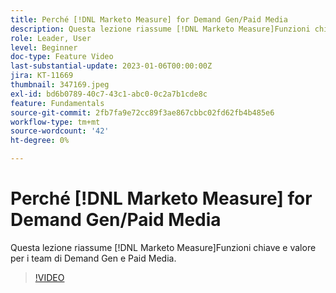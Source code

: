 ```yaml
---
title: Perché [!DNL Marketo Measure] for Demand Gen/Paid Media
description: Questa lezione riassume [!DNL Marketo Measure]Funzioni chiave e valore per i team di Demand Gen e Paid Media.
role: Leader, User
level: Beginner
doc-type: Feature Video
last-substantial-update: 2023-01-06T00:00:00Z
jira: KT-11669
thumbnail: 347169.jpeg
exl-id: bd6b0789-40c7-43c1-abc0-0c2a7b1cde8c
feature: Fundamentals
source-git-commit: 2fb7fa9e72cc89f3ae867cbbc02fd62fb4b485e6
workflow-type: tm+mt
source-wordcount: '42'
ht-degree: 0%

---
```


# Perché [!DNL Marketo Measure] for Demand Gen/Paid Media

Questa lezione riassume [!DNL Marketo Measure]Funzioni chiave e valore per i team di Demand Gen e Paid Media.

>[!VIDEO](https://video.tv.adobe.com/v/347169/?quality=12&learn=on)
